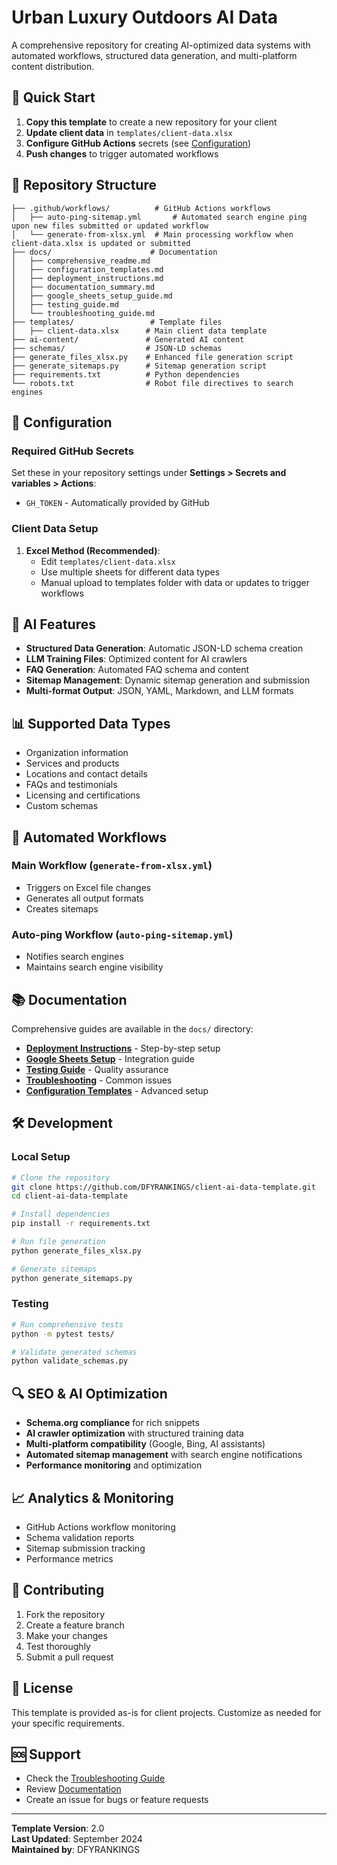 # Urban Luxury Outdoors AI Data

A comprehensive repository for creating AI-optimized data systems with automated workflows, structured data generation, and multi-platform content distribution.

## 🚀 Quick Start

1. **Copy this template** to create a new repository for your client
2. **Update client data** in `templates/client-data.xlsx`
3. **Configure GitHub Actions** secrets (see [Configuration](#configuration))
4. **Push changes** to trigger automated workflows

## 📁 Repository Structure

```
├── .github/workflows/          # GitHub Actions workflows
│   ├── auto-ping-sitemap.yml       # Automated search engine ping upon new files submitted or updated workflow
│   └── generate-from-xlsx.yml  # Main processing workflow when client-data.xlsx is updated or submitted
├── docs/                      # Documentation
│   ├── comprehensive_readme.md
│   ├── configuration_templates.md
│   ├── deployment_instructions.md
│   ├── documentation_summary.md
│   ├── google_sheets_setup_guide.md
│   ├── testing_guide.md
│   └── troubleshooting_guide.md
├── templates/                 # Template files
│   ├── client-data.xlsx      # Main client data template
├── ai-content/               # Generated AI content
├── schemas/                  # JSON-LD schemas
├── generate_files_xlsx.py    # Enhanced file generation script
├── generate_sitemaps.py      # Sitemap generation script
├── requirements.txt          # Python dependencies
└── robots.txt                # Robot file directives to search engines
```

## 🔧 Configuration

### Required GitHub Secrets

Set these in your repository settings under **Settings > Secrets and variables > Actions**:

- `GH_TOKEN` - Automatically provided by GitHub

### Client Data Setup

1. **Excel Method (Recommended)**:
   - Edit `templates/client-data.xlsx`
   - Use multiple sheets for different data types
   - Manual upload to templates folder with data or updates to trigger workflows

## 🤖 AI Features

- **Structured Data Generation**: Automatic JSON-LD schema creation
- **LLM Training Files**: Optimized content for AI crawlers
- **FAQ Generation**: Automated FAQ schema and content
- **Sitemap Management**: Dynamic sitemap generation and submission
- **Multi-format Output**: JSON, YAML, Markdown, and LLM formats

## 📊 Supported Data Types

- Organization information
- Services and products
- Locations and contact details
- FAQs and testimonials
- Licensing and certifications
- Custom schemas

## 🔄 Automated Workflows

### Main Workflow (`generate-from-xlsx.yml`)
- Triggers on Excel file changes
- Generates all output formats
- Creates sitemaps

### Auto-ping Workflow (`auto-ping-sitemap.yml`)
- Notifies search engines
- Maintains search engine visibility

## 📚 Documentation

Comprehensive guides are available in the `docs/` directory:

- **[Deployment Instructions](docs/deployment_instructions.md)** - Step-by-step setup
- **[Google Sheets Setup](docs/google_sheets_setup_guide.md)** - Integration guide
- **[Testing Guide](docs/testing_guide.md)** - Quality assurance
- **[Troubleshooting](docs/troubleshooting_guide.md)** - Common issues
- **[Configuration Templates](docs/configuration_templates.md)** - Advanced setup

## 🛠️ Development

### Local Setup

```bash
# Clone the repository
git clone https://github.com/DFYRANKINGS/client-ai-data-template.git
cd client-ai-data-template

# Install dependencies
pip install -r requirements.txt

# Run file generation
python generate_files_xlsx.py

# Generate sitemaps
python generate_sitemaps.py
```

### Testing

```bash
# Run comprehensive tests
python -m pytest tests/

# Validate generated schemas
python validate_schemas.py
```

## 🔍 SEO & AI Optimization

- **Schema.org compliance** for rich snippets
- **AI crawler optimization** with structured training data
- **Multi-platform compatibility** (Google, Bing, AI assistants)
- **Automated sitemap management** with search engine notifications
- **Performance monitoring** and optimization

## 📈 Analytics & Monitoring

- GitHub Actions workflow monitoring
- Schema validation reports
- Sitemap submission tracking
- Performance metrics

## 🤝 Contributing

1. Fork the repository
2. Create a feature branch
3. Make your changes
4. Test thoroughly
5. Submit a pull request

## 📄 License

This template is provided as-is for client projects. Customize as needed for your specific requirements.

## 🆘 Support

- Check the [Troubleshooting Guide](docs/troubleshooting_guide.md)
- Review [Documentation](docs/documentation_summary.md)
- Create an issue for bugs or feature requests

---

**Template Version**: 2.0  
**Last Updated**: September 2024  
**Maintained by**: DFYRANKINGS
